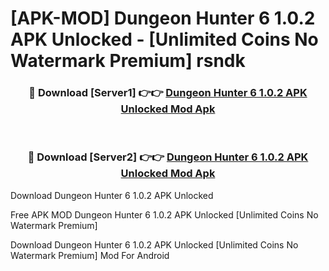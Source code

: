 # [APK-MOD] Dungeon Hunter 6 1.0.2 APK Unlocked - [Unlimited Coins No Watermark Premium] rsndk



<div align="center">
<h3>🔴 Download [Server1] 👉👉 <a href="https://momento.my/?title=Dungeon_Hunter_6_1.0.2_APK_Unlocked">Dungeon Hunter 6 1.0.2 APK Unlocked Mod Apk</a></h3><br>

<h3>🔴 Download [Server2] 👉👉 <a href="https://momento.my/?title=Dungeon_Hunter_6_1.0.2_APK_Unlocked">Dungeon Hunter 6 1.0.2 APK Unlocked Mod Apk</a></h3>
</div>



Download Dungeon Hunter 6 1.0.2 APK Unlocked 

Free APK MOD Dungeon Hunter 6 1.0.2 APK Unlocked [Unlimited Coins No Watermark Premium]

Download Dungeon Hunter 6 1.0.2 APK Unlocked [Unlimited Coins No Watermark Premium] Mod For Android

